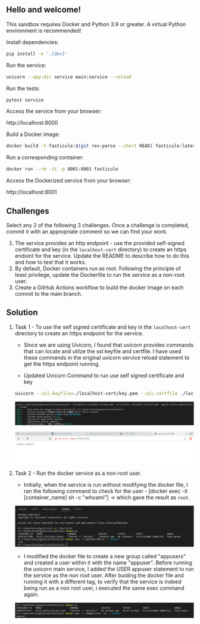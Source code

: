 ## Hello and welcome!

This sandbox requires Docker and Python 3.9 or greater. A virtual Python environment is recommended!

Install dependencies:
```bash
pip install -e '.[dev]'
```
Run the service:
```bash
uvicorn --app-dir service main:service --reload
```
Run the tests:
```bash
pytest service
```
Access the service from your browser:

http://localhost:8000

Build a Docker image:
```bash
docker build -t fasticule:$(git rev-parse --short HEAD) fasticule:latest .
```
Run a corresponding container:
```bash
docker run --rm -it -p 8001:8001 fasticule
```
Access the Dockerized service from your browser:

http://localhost:8001

## Challenges

Select any 2 of the following 3 challenges. Once a challenge is completed, commit it with an appropriate comment so we can find your work. 

1. The service provides an http endpoint - use the provided self-signed certificate and key (in the `localhost-cert` directory) to create an https endoint for the service. Update the README to describe how to do this and how to test that it works.
1. By default, Docker containers run as root. Following the principle of least privilege, update the Dockerfile to run the service as a non-root user. 
1. Create a GitHub Actions workflow to build the docker image on each commit to the main branch. 

## Solution

1. Task 1 - To use the self signed certificate and key in the `localhost-cert` directory to create an https endpoint for the service.

    * Since we are using Uvicorn, I found that uvicorn provides commands that can locate and utilze the ssl keyfile and certfile. I have used these commands in the original uvicorn service reload statement to get the https endpoint running.

    * Updated Uvicorn Command to run use self signed certificate and key

    ```bash
    uvicorn --ssl-keyfile=./localhost-cert/key.pem --ssl-certfile ./localhost-cert/cert.pem --app-dir service main:service --reload
    ```

    ![Image 1 - Uvicorn command run](/screenshots/s1.png "Image 1 - Uvicorn command run")

    ![Image 2 - Service running on https](/screenshots/s2.png "Image 2 - Service running on https")

1. Task 2  - Run the docker service as a non-root user.

    * Initially, when the service is run without modifying the docker file, I ran the following command to check for the user -
    [docker exec -it [container_name] sh -c "whoami"] -> which gave the result as `root`.

    ![Image 3 - User before dockerfile update](/screenshots/s3.png "Image 3 - User before dockerfile update")

    * I modified the docker file to create a new group called "appusers" and created a user within it with the name "appuser".
    Before running the uvicorn main service, I added the USER appuser statement to run the service as the non root user.
    After buiding the docker file and running it with a different tag, to verify that the service is indeed being run as a non root user, i executed the same exec command again.

    ![Image 4 - User after updating dockerfile](/screenshots/s4.png "Image 4 - User after updating dockerfile")